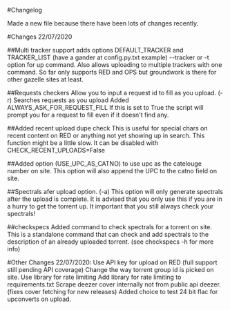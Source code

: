 #Changelog

Made a new file because there have been lots of changes recently.
   
#Changes 22/07/2020

##Multi tracker support
    adds options DEFAULT_TRACKER and TRACKER_LIST (have a gander at config.py.txt example)
	--tracker or -t option for up command. 
	Also allows uploading to multiple trackers with one command.
    So far only supports RED and OPS but groundwork is there for other gazelle sites at least.


##Requests checkers
Allow you to input a request id to fill as you upload. (-r)
Searches requests as you upload
Added ALWAYS_ASK_FOR_REQUEST_FILL
If this is set to True the script will prompt you for a request to fill even if it doesn't find any.

##Added recent upload dupe check
This is useful for special chars on recent content on RED or anything not yet showing up in search.
This function might be a little slow.
It can be disabled with CHECK_RECENT_UPLOADS=False

##Added option (USE_UPC_AS_CATNO)	to use upc as the catelouge number on site. 
This option will also append the UPC to the catno field on site.

##Spectrals afer upload option. (-a)
This option will only generate spectrals after the upload is complete. 
It is advised that you only use this if you are in a hurry to get the torrent up.
It important that you still always check your spectrals!


##checkspecs
Added command to check spectrals for a torrent on site.
This is a standalone command that can check and add spectrals to the description of an already uploaded torrent.
(see checkspecs -h for more info)

#Other Changes 22/07/2020:
Use API key for upload on RED (full support still pending API coverage)
Change the way torrent group id is picked on site.
Use library for rate limiting
Add library for rate limiting to requirements.txt
Scrape deezer cover internally not from public api deezer. (fixes cover fetching for new releases)
Added choice to test 24 bit flac for upconverts on upload.


